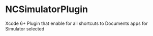 NCSimulatorPlugin
=================

Xcode 6+ Plugin that enable for all shortcuts to Documents apps for Simulator selected
